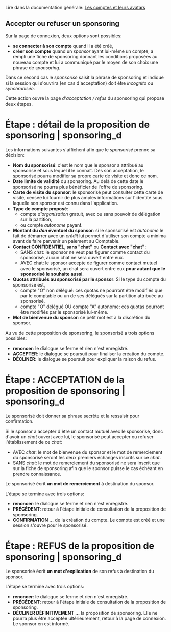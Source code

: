 
Lire dans la documentation générale: <a href="$$/appli/comptes.html" target="_blank">Les comptes et leurs avatars</a>

## Accepter ou refuser un sponsoring
Sur la page de connexion, deux options sont possibles:
- **se connecter à son compte** quand il a été créé,
- **créer son compte** quand un _sponsor_ ayant lui-même un compte, a rempli une fiche de sponsoring donnant les conditions proposées au nouveau compte et lui a communiqué par le moyen de son choix une phrase de _sponsoring_.

Dans ce second cas le _sponsorisé_ saisit la phrase de sponsoring et indique si la session qui s'ouvrira (en cas d'acceptation) doit être _incognito_ ou _synchronisée_.

Cette action ouvre la page _d'acceptation / refus_ du sponsoring qui propose deux étapes.

# Étape : détail de la proposition de sponsoring | sponsoring_d

Les informations suivantes s'affichent afin que le _sponsorisé_ prenne sa décision:
- **Nom du sponsorisé**: c'est le nom que le sponsor a attribué au sponsorisé et sous lequel il le connaît. Dès son acceptation, le sponsorisé pourra modifier sa propre carte de visite et donc ce nom.
- **Date limite de validité** du sponsoring. Au delà de cette date le sponsorisé ne pourra plus bénéficier de l'offre de sponsoring.
- **Carte de visite du sponsor**: le sponsorisé peut consulter cette carte de visite, censée lui fournir de plus amples informations sur l'identité sous laquelle son sponsor est connu dans l'application.
- **Type de compte proposé**: 
  - compte _d'organisation_ gratuit, avec ou sans pouvoir de délégation sur la partition,
  - ou compte _autonome_ payant.
- **Montant du _don_ éventuel du sponsor**: si le sponsorisé est _autonome_ le fait de démarrer avec un _crédit_ lui permet d'utiliser son compte a minima avant de faire parvenir un paiement au Comptable.
- **Contact CONFIDENTIEL, sans "chat"** ou **Contact avec "chat"**:
  - SANS chat: le sponsor ne veut pas figurer comme contact du sponsorisé, aucun chat ne sera ouvert entre eux.
  - AVEC chat: le sponsor accepte de figurer comme contact mutuel avec le sponsorisé, un chat sera ouvert entre eux **pour autant que le sponsorisé le souhaite aussi**.
- **Quotas attribués au sponsorisé par le sponsor**. Si le type du compte du sponsorisé est,
  - compte "O" non délégué: ces quotas ne pourront être modifiés que par le comptable ou un de ses délégués sur la partition attribuée au sponsorisé.
  - compte "O" délégué OU compte "A" autonome: ces quotas pourront être modifiés par le sponsorisé lui-même.
- **Mot de bienvenue du sponsor**: ce petit mot est à la discrétion du sponsor.

Au vu de cette proposition de sponsoring, le sponsorisé a trois options possibles:
- **renoncer**: le dialogue se ferme et rien n'est enregistré.
- **ACCEPTER**: le dialogue se poursuit pour finaliser la création du compte.
- **DÉCLINER**: le dialogue se poursuit pour expliquer la raison du refus.

# Étape : ACCEPTATION de la proposition de sponsoring  | sponsoring_d

Le sponsorisé doit donner sa phrase secrète et la ressaisir pour confirmation.

Si le sponsor a accepter d'être un contact mutuel avec le sponsorisé, donc d'avoir un _chat_ ouvert avec lui, le sponsorisé peut accepter ou refuser l'établissement de ce _chat_:
- AVEC _chat_: le mot de bienvenue du sponsor et le mot de remerciement du sponsorisé seront les deux premiers échanges inscrits sur ce _chat_.
- SANS _chat_: le mot de remerciement du sponsorisé ne sera inscrit que sur la fiche de sponsoring afin que le sponsor puisse le cas échéant en prendre connaissance.

Le sponsorisé écrit **un mot de remerciement** à destination du sponsor.

L'étape se termine avec trois options:
- **renoncer**: le dialogue se ferme et rien n'est enregistré.
- **PRÉCÉDENT**: retour à l'étape initiale de consultation de la proposition de sponsoring.
- **CONFIRMATION ...** de la création du compte. Le compte est créé et une session s'ouvre pour le sponsorisé.

# Étape : REFUS de la proposition de sponsoring  | sponsoring_d
Le sponsorisé écrit **un mot d'explication** de son refus à destination du sponsor.

L'étape se termine avec trois options:
- **renoncer**: le dialogue se ferme et rien n'est enregistré.
- **PRÉCÉDENT**: retour à l'étape initiale de consultation de la proposition de sponsoring.
- **DÉCLINER DÉFINITIVEMENT ...** la proposition de sponsoring. Elle ne pourra plus être acceptée ultérieurement, retour à la page de connexion. Le sponsor en est informé.
